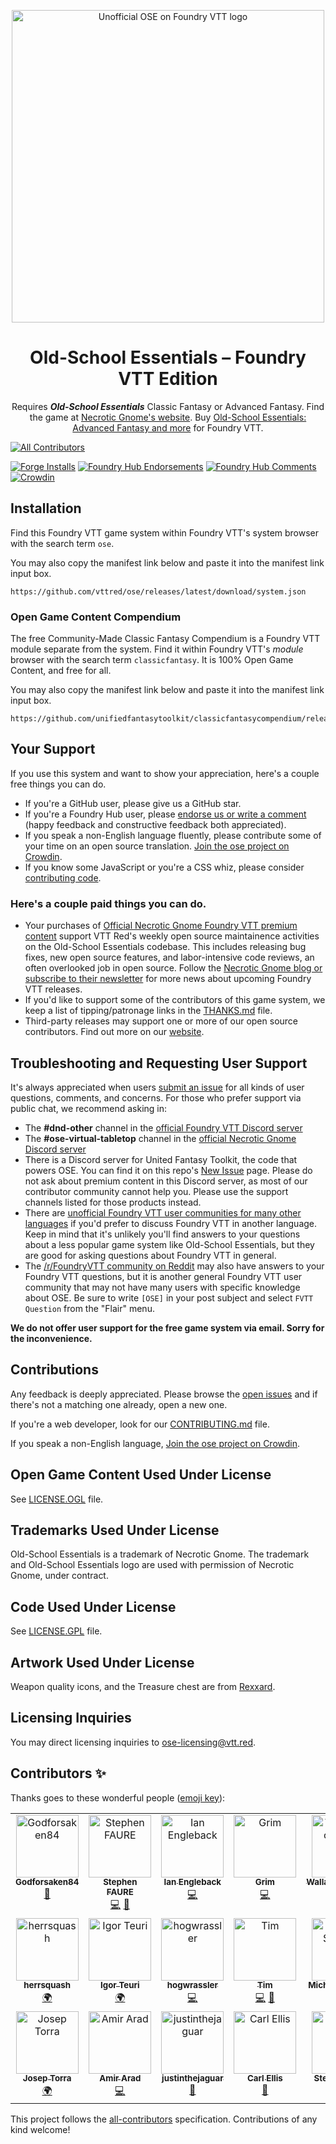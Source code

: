 <p align="center">
  <a href="https://foundryvtt.com/packages/ose/">
    <img alt="Unofficial OSE on Foundry VTT logo" src="https://raw.githubusercontent.com/vttred/ose/main/docs/images/old-school-essentials-logo.webp" width="500" />
  </a>
</p>
<h1 align="center">
  Old-School Essentials – Foundry VTT Edition
</h1>
<p align="center">
  <!-- BEGIN TEXT REQUIRED BY LICENSE -->Requires <strong><em>Old-School Essentials</em></strong> Classic Fantasy or Advanced Fantasy.<!-- END TEXT REQUIRED BY LICENSE --> Find the game at <a href="https://necroticgnome.com">Necrotic Gnome's website</a>. Buy <a href="https://www.drivethrurpg.com/browse/pub/5606/Necrotic-Gnome?filters=0_0_0_100073_0&affiliate_id=1488516">Old-School Essentials: Advanced Fantasy and more</a> for Foundry VTT.
</p>

<!-- ALL-CONTRIBUTORS-BADGE:START - Do not remove or modify this section -->
[![All Contributors](https://img.shields.io/badge/all_contributors-19-orange.svg?style=flat-square)](#contributors-)
<!-- ALL-CONTRIBUTORS-BADGE:END -->
[![Forge Installs](https://img.shields.io/badge/dynamic/json?label=Forge%20Installs&query=package.installs&suffix=%25&url=https%3A%2F%2Fforge-vtt.com%2Fapi%2Fbazaar%2Fpackage%2Fose&colorB=4aa94a)](https://forge-vtt.com/bazaar#package=ose)
[![Foundry Hub Endorsements](https://img.shields.io/endpoint?logoColor=white&url=https%3A%2F%2Fwww.foundryvtt-hub.com%2Fwp-json%2Fhubapi%2Fv1%2Fpackage%2Fose%2Fshield%2Fendorsements)](https://www.foundryvtt-hub.com/package/ose/)
[![Foundry Hub Comments](https://img.shields.io/endpoint?logoColor=white&url=https%3A%2F%2Fwww.foundryvtt-hub.com%2Fwp-json%2Fhubapi%2Fv1%2Fpackage%2Fose%2Fshield%2Fcomments)](https://www.foundryvtt-hub.com/package/ose/)
[![Crowdin](https://badges.crowdin.net/ose/localized.svg)](https://crowdin.com/project/ose)

## Installation

Find this Foundry VTT game system within Foundry VTT's system browser with the search term `ose`.

You may also copy the manifest link below and paste it into the manifest link input box.

```console
https://github.com/vttred/ose/releases/latest/download/system.json
```

### Open Game Content Compendium

The free Community-Made Classic Fantasy Compendium is a Foundry VTT module separate from the system. Find it within Foundry VTT's _module_ browser with the search term `classicfantasy`. It is 100% Open Game Content, and free for all.

You may also copy the manifest link below and paste it into the manifest link input box.

```console
https://github.com/unifiedfantasytoolkit/classicfantasycompendium/releases/latest/download/module.json
```

## Your Support

If you use this system and want to show your appreciation, here's a couple free things you can do.

- If you're a GitHub user, please give us a GitHub star.
- If you're a Foundry Hub user, please [endorse us or write a comment](https://www.foundryvtt-hub.com/package/ose/) (happy feedback and constructive feedback both appreciated).
- If you speak a non-English language fluently, please contribute some of your time on an open source translation. [Join the ose project on Crowdin](https://crowdin.com/project/ose).
- If you know some JavaScript or you're a CSS whiz, please consider [contributing code](/CONTRIBUTING.md).

### Here's a couple paid things you can do.

- Your purchases of [Official Necrotic Gnome Foundry VTT premium content](https://www.drivethrurpg.com/browse/pub/5606/Necrotic-Gnome?filters=0_0_0_100073_0&affiliate_id=1488516) support VTT Red's weekly open source maintainence activities on the Old-School Essentials codebase. This includes releasing bug fixes, new open source features, and labor-intensive code reviews, an often overlooked job in open source. Follow the [Necrotic Gnome blog or subscribe to their newsletter](https://necroticgnome.com/blogs/newsletter-archive) for more news about upcoming Foundry VTT releases.
- If you'd like to support some of the contributors of this game system, we keep a list of tipping/patronage links in the [THANKS.md](/THANKS.md) file.
- Third-party releases may support one or more of our open source contributors. Find out more on our [website](https://vtt.red/ose).

## Troubleshooting and Requesting User Support

It's always appreciated when users [submit an issue](https://github.com/vttred/ose/issues/new) for all kinds of user questions, comments, and concerns. For those who prefer support via public chat, we recommend asking in:

- The **#dnd-other** channel in the [official Foundry VTT Discord server](https://discord.gg/foundryvtt)
- The **#ose-virtual-tabletop** channel in the [official Necrotic Gnome Discord server](https://discord.gg/YprM5nq)
- There is a Discord server for United Fantasy Toolkit, the code that powers OSE. You can find it on this repo's [New Issue](https://github.com/vttred/ose/issues/new/choose) page. Please do not ask about premium content in this Discord server, as most of our contributor community cannot help you. Please use the support channels listed for those products instead.
- There are [unofficial Foundry VTT user communities for many other languages](https://www.foundryvtt-hub.com/links/#internationaldiscords) if you'd prefer to discuss Foundry VTT in another language. Keep in mind that it's unlikely you'll find answers to your questions about a less popular game system like Old-School Essentials, but they are good for asking questions about Foundry VTT in general.
- The [/r/FoundryVTT community on Reddit](https://reddit.com/r/FoundryVTT) may also have answers to your Foundry VTT questions, but it is another general Foundry VTT user community that may not have many users with specific knowledge about OSE. Be sure to write `[OSE]` in your post subject and select `FVTT Question` from the "Flair" menu.

**We do not offer user support for the free game system via email. Sorry for the inconvenience.**

## Contributions

Any feedback is deeply appreciated. Please browse the [open issues](https://github.com/vttred/ose/issues/) and if there's not a matching one already, open a new one.

If you're a web developer, look for our [CONTRIBUTING.md](/CONTRIBUTING.md) file.

If you speak a non-English language, [Join the ose project on Crowdin](https://crowdin.com/project/ose).

## Open Game Content Used Under License

See [LICENSE.OGL](/LICENSE.OGL) file.

## Trademarks Used Under License

<!-- BEGIN TEXT REQUIRED BY LICENSE -->
Old-School Essentials is a trademark of Necrotic Gnome. The trademark and Old-School Essentials logo are used with permission of Necrotic Gnome, under contract.
<!-- END TEXT REQUIRED BY LICENSE -->

## Code Used Under License

See [LICENSE.GPL](/LICENSE.GPL) file.

## Artwork Used Under License

Weapon quality icons, and the Treasure chest are from [Rexxard](https://assetstore.unity.com/packages/2d/gui/icons/flat-skills-icons-82713).

## Licensing Inquiries

You may direct licensing inquiries to [ose-licensing@vtt.red](mailto:ose-licensing@vtt.red).

## Contributors ✨

Thanks goes to these wonderful people ([emoji key](https://allcontributors.org/docs/en/emoji-key)):

<!-- ALL-CONTRIBUTORS-LIST:START - Do not remove or modify this section -->
<!-- prettier-ignore-start -->
<!-- markdownlint-disable -->
<table>
  <tbody>
    <tr>
      <td align="center" valign="top" width="14.28%"><a href="https://github.com/Godforsaken84"><img src="https://avatars.githubusercontent.com/u/100036544?v=4?s=100" width="100px;" alt="Godforsaken84"/><br /><sub><b>Godforsaken84</b></sub></a><br /><a href="#design-Godforsaken84" title="Design">🎨</a></td>
      <td align="center" valign="top" width="14.28%"><a href="https://github.com/freohr"><img src="https://avatars.githubusercontent.com/u/3462951?v=4?s=100" width="100px;" alt="Stephen FAURE"/><br /><sub><b>Stephen FAURE</b></sub></a><br /><a href="https://github.com/vttred/ose/commits?author=freohr" title="Code">💻</a> <a href="https://github.com/vttred/ose/pulls?q=is%3Apr+reviewed-by%3Afreohr" title="Reviewed Pull Requests">👀</a></td>
      <td align="center" valign="top" width="14.28%"><a href="https://github.com/engleback"><img src="https://avatars.githubusercontent.com/u/35422051?v=4?s=100" width="100px;" alt="Ian Engleback"/><br /><sub><b>Ian Engleback</b></sub></a><br /><a href="https://github.com/vttred/ose/commits?author=engleback" title="Code">💻</a></td>
      <td align="center" valign="top" width="14.28%"><a href="https://github.com/RabidOwlbear"><img src="https://avatars.githubusercontent.com/u/71675732?v=4?s=100" width="100px;" alt="Grim"/><br /><sub><b>Grim</b></sub></a><br /><a href="https://github.com/vttred/ose/commits?author=RabidOwlbear" title="Code">💻</a></td>
      <td align="center" valign="top" width="14.28%"><a href="https://github.com/WallaceMcGregor"><img src="https://avatars.githubusercontent.com/u/17795541?v=4?s=100" width="100px;" alt="WallaceMcGregor"/><br /><sub><b>WallaceMcGregor</b></sub></a><br /><a href="#translation-WallaceMcGregor" title="Translation">🌍</a></td>
      <td align="center" valign="top" width="14.28%"><a href="https://github.com/IGALEGOI"><img src="https://avatars.githubusercontent.com/u/97805442?v=4?s=100" width="100px;" alt="IGALEGOI"/><br /><sub><b>IGALEGOI</b></sub></a><br /><a href="#translation-IGALEGOI" title="Translation">🌍</a></td>
      <td align="center" valign="top" width="14.28%"><a href="https://github.com/sanviler"><img src="https://avatars.githubusercontent.com/u/96877404?v=4?s=100" width="100px;" alt="Lorenzo Castelletta"/><br /><sub><b>Lorenzo Castelletta</b></sub></a><br /><a href="#translation-sanviler" title="Translation">🌍</a></td>
    </tr>
    <tr>
      <td align="center" valign="top" width="14.28%"><a href="https://github.com/HerrSquash"><img src="https://avatars.githubusercontent.com/u/97633309?v=4?s=100" width="100px;" alt="herrsquash"/><br /><sub><b>herrsquash</b></sub></a><br /><a href="#translation-herrsquash" title="Translation">🌍</a></td>
      <td align="center" valign="top" width="14.28%"><a href="http://linktr.ee/teuri"><img src="https://avatars.githubusercontent.com/u/64547748?v=4?s=100" width="100px;" alt="Igor Teuri"/><br /><sub><b>Igor Teuri</b></sub></a><br /><a href="#translation-igorteuri" title="Translation">🌍</a></td>
      <td align="center" valign="top" width="14.28%"><a href="https://github.com/hogwrassler"><img src="https://avatars.githubusercontent.com/u/110945935?v=4?s=100" width="100px;" alt="hogwrassler"/><br /><sub><b>hogwrassler</b></sub></a><br /><a href="https://github.com/vttred/ose/commits?author=hogwrassler" title="Code">💻</a></td>
      <td align="center" valign="top" width="14.28%"><a href="http://timsnyder.codes"><img src="https://avatars.githubusercontent.com/u/1731267?v=4?s=100" width="100px;" alt="Tim"/><br /><sub><b>Tim</b></sub></a><br /><a href="https://github.com/vttred/ose/commits?author=wyrmisis" title="Code">💻</a> <a href="https://github.com/vttred/ose/pulls?q=is%3Apr+reviewed-by%3Awyrmisis" title="Reviewed Pull Requests">👀</a></td>
      <td align="center" valign="top" width="14.28%"><a href="https://github.com/maschill92"><img src="https://avatars.githubusercontent.com/u/4692066?v=4?s=100" width="100px;" alt="Michael Schilling"/><br /><sub><b>Michael Schilling</b></sub></a><br /><a href="https://github.com/vttred/ose/commits?author=maschill92" title="Code">💻</a></td>
      <td align="center" valign="top" width="14.28%"><a href="http://adamoresten.com"><img src="https://avatars.githubusercontent.com/u/12858387?v=4?s=100" width="100px;" alt="Adam Oresten"/><br /><sub><b>Adam Oresten</b></sub></a><br /><a href="https://github.com/vttred/ose/commits?author=Haxxer" title="Code">💻</a></td>
      <td align="center" valign="top" width="14.28%"><a href="https://github.com/bakbakbakbakbak"><img src="https://avatars.githubusercontent.com/u/105067023?v=4?s=100" width="100px;" alt="bakbakbakbakbak"/><br /><sub><b>bakbakbakbakbak</b></sub></a><br /><a href="https://github.com/vttred/ose/commits?author=bakbakbakbakbak" title="Code">💻</a> <a href="https://github.com/vttred/ose/pulls?q=is%3Apr+reviewed-by%3Abakbakbakbakbak" title="Reviewed Pull Requests">👀</a></td>
    </tr>
    <tr>
      <td align="center" valign="top" width="14.28%"><a href="https://github.com/adn770"><img src="https://avatars.githubusercontent.com/u/113786?v=4?s=100" width="100px;" alt="Josep Torra"/><br /><sub><b>Josep Torra</b></sub></a><br /><a href="#translation-adn770" title="Translation">🌍</a></td>
      <td align="center" valign="top" width="14.28%"><a href="https://github.com/amir-arad"><img src="https://avatars.githubusercontent.com/u/6019373?v=4?s=100" width="100px;" alt="Amir Arad"/><br /><sub><b>Amir Arad</b></sub></a><br /><a href="https://github.com/vttred/ose/commits?author=amir-arad" title="Code">💻</a></td>
      <td align="center" valign="top" width="14.28%"><a href="https://github.com/justinthejaguar"><img src="https://avatars.githubusercontent.com/u/38022481?v=4?s=100" width="100px;" alt="justinthejaguar"/><br /><sub><b>justinthejaguar</b></sub></a><br /><a href="#question-justinthejaguar" title="Answering Questions">💬</a></td>
      <td align="center" valign="top" width="14.28%"><a href="http://www.carlellis.co.uk"><img src="https://avatars.githubusercontent.com/u/288811?v=4?s=100" width="100px;" alt="Carl Ellis"/><br /><sub><b>Carl Ellis</b></sub></a><br /><a href="https://github.com/vttred/ose/pulls?q=is%3Apr+reviewed-by%3Acarl-ellis" title="Reviewed Pull Requests">👀</a></td>
      <td align="center" valign="top" width="14.28%"><a href="https://github.com/Stew-rt"><img src="https://avatars.githubusercontent.com/u/40280034?v=4?s=100" width="100px;" alt="Stewart Webb"/><br /><sub><b>Stewart Webb</b></sub></a><br /><a href="https://github.com/vttred/ose/commits?author=Stew-rt" title="Code">💻</a></td>
    </tr>
  </tbody>
</table>

<!-- markdownlint-restore -->
<!-- prettier-ignore-end -->

<!-- ALL-CONTRIBUTORS-LIST:END -->

This project follows the [all-contributors](https://github.com/all-contributors/all-contributors) specification. Contributions of any kind welcome!
